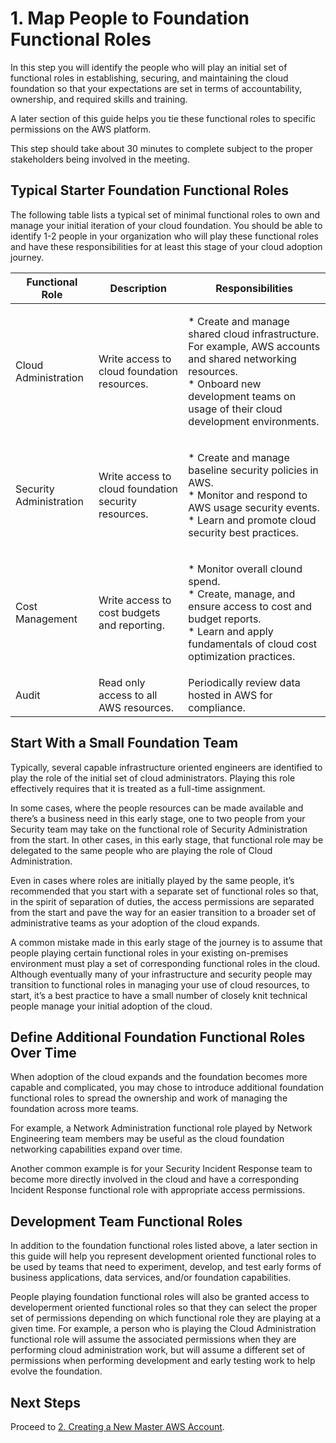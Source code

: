 # 1. Map People to Foundation Functional Roles

In this step you will identify the people who will play an initial set of functional roles in establishing, securing, and maintaining the cloud foundation so that your expectations are set in terms of accountability, ownership, and required skills and training.

A later section of this guide helps you tie these functional roles to specific permissions on the AWS platform.

This step should take about 30 minutes to complete subject to the proper stakeholders being involved in the meeting. 

## Typical Starter Foundation Functional Roles
The following table lists a typical set of minimal functional roles to own and manage your initial iteration of your cloud foundation. You should be able to identify 1-2 people in your organization who will play these functional roles and have these responsibilities for at least this stage of your cloud adoption journey.

|Functional Role	|Description	|Responsibilities	|
|---	|---	|---	|
|Cloud Administration|Write access to cloud foundation resources.	|<p>* Create and manage shared cloud infrastructure. For example, AWS accounts and shared networking resources.<br>* Onboard new development teams on usage of their cloud development environments.</p>|
|Security Administration|Write access to cloud foundation security resources.	|<p>* Create and manage baseline security policies in AWS.<br>* Monitor and respond to AWS usage security events.<br>* Learn and promote cloud security best practices.</p>|
|Cost Management|Write access to cost budgets and reporting.	|<p>* Monitor overall clound spend.<br>* Create, manage, and ensure access to cost and budget reports.<br>* Learn and apply fundamentals of cloud cost optimization practices.|
|Audit|Read only access to all AWS resources.	|Periodically review data hosted in AWS for compliance.	|

## Start With a Small Foundation Team

Typically, several capable infrastructure oriented engineers are identified to play the role of the initial set of cloud administrators. Playing this role effectively requires that it is treated as a full-time assignment.

In some cases, where the people resources can be made available and there’s a business need in this early stage, one to two people from your Security team may take on the functional role of Security Administration from the start.  In other cases, in this early stage, that functional role may be delegated to the same people who are playing the role of Cloud Administration.

Even in cases where roles are initially played by the same people, it’s recommended that you start with a separate set of functional roles so that, in the spirit of separation of duties, the access permissions are separated from the start and pave the way for an easier transition to a broader set of administrative teams as your adoption of the cloud expands.

A common mistake made in this early stage of the journey is to assume that people playing certain functional roles in your existing on-premises environment must play a set of corresponding functional roles in the cloud.  Although eventually many of your infrastructure and security people may transition to functional roles in managing your use of cloud resources, to start, it’s a best practice to have a small number of closely knit technical people manage your initial adoption of the cloud.

## Define Additional Foundation Functional Roles Over Time

When adoption of the cloud expands and the foundation becomes more capable and complicated, you may chose to introduce additional foundation functional roles to spread the ownership and work of managing the foundation across more teams. 

For example, a Network Administration functional role played by Network Engineering team members may be useful as the cloud foundation networking capabilities expand over time. 

Another common example is for your Security Incident Response team to become more directly involved in the cloud and have a corresponding Incident Response functional role with appropriate access permissions.

## Development Team Functional Roles

In addition to the foundation functional roles listed above, a later section in this guide will help you represent development oriented functional roles to be used by teams that need to experiment, develop, and test early forms of business applications, data services, and/or foundation capabilities.

People playing foundation functional roles will also be granted access to developerment oriented functional roles so that they can select the proper set of permissions depending on which functional role they are playing at a given time. For example, a person who is playing the Cloud Administration functional role will assume the associated permissions when they are performing cloud administration work, but will assume a different set of permissions when performing development and early testing work to help evolve the foundation.

## Next Steps

Proceed to [2. Creating a New Master AWS Account](1-dev-environments/2-2-create-master-aws-account.md).

